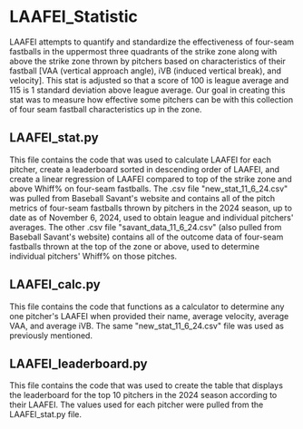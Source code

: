 # LAAFEI_Statistic

LAAFEI attempts to quantify and standardize the effectiveness of four-seam fastballs in the uppermost three quadrants of the strike zone along with above the strike zone thrown by pitchers based on characteristics of their fastball [VAA (vertical approach angle), iVB (induced vertical break), and velocity]. This stat is adjusted so that a score of 100 is league average and 115 is 1 standard deviation above league average. Our goal in creating this stat was to measure how effective some pitchers can be with this collection of four seam fastball characteristics up in the zone.

## LAAFEI_stat.py

This file contains the code that was used to calculate LAAFEI for each pitcher, create a leaderboard sorted in descending order of LAAFEI, and create a linear regression of LAAFEI compared to top of the strike zone and above Whiff% on four-seam fastballs. The .csv file "new_stat_11_6_24.csv" was pulled from Baseball Savant's website and contains all of the pitch metrics of four-seam fastballs thrown by pitchers in the 2024 season, up to date as of November 6, 2024, used to obtain league and individual pitchers' averages. The other .csv file "savant_data_11_6_24.csv" (also pulled from Baseball Savant's website) contains all of the outcome data of four-seam fastballs thrown at the top of the zone or above, used to determine individual pitchers' Whiff% on those pitches.

## LAAFEI_calc.py

This file contains the code that functions as a calculator to determine any one pitcher's LAAFEI when provided their name, average velocity, average VAA, and average iVB. The same "new_stat_11_6_24.csv" file was used as previously mentioned.

## LAAFEI_leaderboard.py

This file contains the code that was used to create the table that displays the leaderboard for the top 10 pitchers in the 2024 season according to their LAAFEI. The values used for each pitcher were pulled from the LAAFEI_stat.py file.
